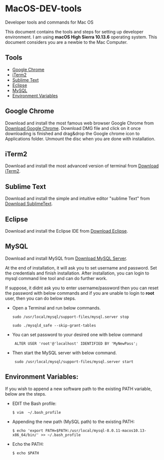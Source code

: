 # MacOS-DEV-tools
Developer tools and commands for Mac OS


This document contains the tools and steps for setting up developer environment. I am using **macOS High Sierra 10.13.6** operating system.  This document considers you are a newbie to the Mac Computer.

## Tools

* [Google Chrome](#google-chrome)
* [iTerm2](#iterm2)
* [Sublime Text](#sublime-text)
* [Eclipse](#eclipse)
* [MySQL](#mysql)
* [Environment Variables](#misc)

## Google Chrome
Download and install the most famous web browser Google Chrome from [Download Google Chrome](https://www.google.co.in/chrome/). Download DMG file and click on it once downloading is finished and drag&drop the Google chrome icon to Applications folder. Unmount the disc when you are done with installation.

## iTerm2
Download and install the most advanced version of terminal from [Download iTerm2](https://www.iterm2.com/).

## Sublime Text
Download and install the simple and intuitive editor "sublime Text" from [Download SublimeText](https://www.sublimetext.com/).

## Eclipse
Download and install the Eclipse IDE from [Download Eclipse](https://www.eclipse.org/downloads/).

## MySQL
Download and install MySQL from [Download MySQL Server](https://dev.mysql.com/downloads/mysql/).

At the end of installation, it will ask you to set username and password. Set the credentials and finish installation.
After installation, you can login to mysql command line tool and can do further work.

If suppose, it didnt ask you to enter username/password then you can reset the password with below commands and if you are unable to login to **root** user, then you can do below steps.

- Open a Terminal and run below commands.

      sudo /usr/local/mysql/support-files/mysql.server stop

      sudo ./mysqld_safe --skip-grant-tables

- You can set password to your desired one with below command

       ALTER USER 'root'@'localhost' IDENTIFIED BY 'MyNewPass';

- Then start the MySQL server with below command.

       sudo /usr/local/mysql/support-files/mysql.server start

## Environment Variables:
If you wish to append a new software path to the existing PATH variable, below are the steps.
- EDIT the Bash profile:

      $ vim  ~/.bash_profile

- Appending the new path (MySQL path) to the existing PATH:

      $ echo 'export PATH=$PATH:/usr/local/mysql-8.0.11-macos10.13-x86_64/bin/' >> ~/.bash_profile
    
- Echo the PATH:

      $ echo $PATH

